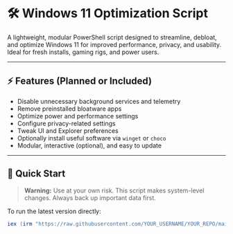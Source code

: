 # 🛠️ Windows 11 Optimization Script

A lightweight, modular PowerShell script designed to streamline, debloat, and optimize Windows 11 for improved performance, privacy, and usability. Ideal for fresh installs, gaming rigs, and power users.

---

## ⚡ Features (Planned or Included)

- Disable unnecessary background services and telemetry
- Remove preinstalled bloatware apps
- Optimize power and performance settings
- Configure privacy-related settings
- Tweak UI and Explorer preferences
- Optionally install useful software via `winget` or `choco`
- Modular, interactive (optional), and easy to update

---

## 🚀 Quick Start

> **Warning:** Use at your own risk. This script makes system-level changes. Always back up important data first.

To run the latest version directly:

```powershell
iex (irm "https://raw.githubusercontent.com/YOUR_USERNAME/YOUR_REPO/main/optimize.ps1")
